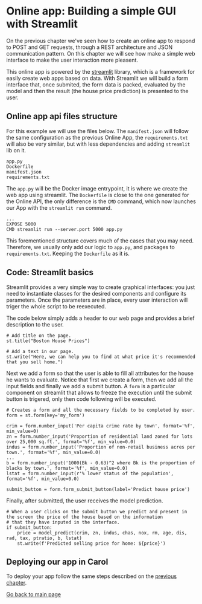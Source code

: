 # Online app: Building a simple GUI with Streamlit

On the previous chapter we've seen how to create an online app to respond to POST and GET requests, through a REST architecture and JSON communication pattern. On this chapter we will see how make a simple web interface to make the user interaction more pleasent. 

This online app is powered by the [streamlit](https://streamlit.io/) library, which is a framework for easily create web apps based on data. With Streamlit we will build a form interface that, once submited, the form data is packed, evaluated by the model and then the result (the house price prediction) is presented to the user.

## Online app api files structure

For this example we will use the files below. The `manifest.json` will follow the same configuration as the previous Online App, the `requirements.txt` will also be very similar, but with less dependencies and adding `streamlit` lib on it.

```
app.py
Dockerfile
manifest.json
requirements.txt
```

The `app.py` will be the Docker image entrypoint, it is where we create the web app using streamlit. The `Dockerfile` is close to the one generated for the Online API, the only difference is the `CMD` command, which now launches our App with the `streamlit run` command.

```
...
EXPOSE 5000
CMD streamlit run --server.port 5000 app.py
```

This forementioned structure covers much of the cases that you may need. Therefore, we usually only add our logic to `app.py`, and packages to `requirements.txt`. Keeping the `Dockerfile` as it is.

## Code: Streamlit basics

Streamlit provides a very simple way to create graphical interfaces: you just need to instantiate classes for the desired components and configure its parameters. Once the parameters are in place, every user interaction will triger the whole script to be reexecuted.

The code below simply adds a header to our web page and provides a brief description to the user.

```
# Add title on the page.
st.title("Boston House Prices")

# Add a text in our page.
st.write("Here, we can help you to find at what price it's recommended that you sell home.")
```

Next we add a form so that the user is able to fill all attributes for the house he wants to evaluate. Notice that first we create a form, then we add all the input fields and finally we add a submit button. A `form` is a particular component on streamlit that allows to freeze the execution until the submit button is trigered, only then code following will be executed.


```
# Creates a form and all the necessary fields to be completed by user.
form = st.form(key='my_form')

crim = form.number_input('Per capita crime rate by town', format='%f', min_value=0) 
zn = form.number_input('Proportion of residential land zoned for lots over 25,000 sq.ft.', format='%f', min_value=0.0)
indus = form.number_input('Proportion of non-retail business acres per town.', format='%f', min_value=0.0)
...
b = form.number_input('1000(Bk - 0.63)^2 where Bk is the proportion of blacks by town.', format='%f', min_value=0.0)
lstat = form.number_input(r'% lower status of the population', format='%f', min_value=0.0) 

submit_button = form.form_submit_button(label='Predict house price')
```

Finally, after submitted, the user receives the model prediction.

```
# When a user clicks on the submit button we predict and present in the screen the price of the house based on the information
# that they have inputed in the interface.
if submit_button:
    price = model_predict(crim, zn, indus, chas, nox, rm, age, dis, rad, tax, ptratio, b, lstat)
    st.write(f'Predicted selling price for home: ${price}')
```

## Deploying our app in Carol

To deploy your app follow the same steps described on the [previous chapter](../ch6_online_api/).

[Go back to main page](../../)

